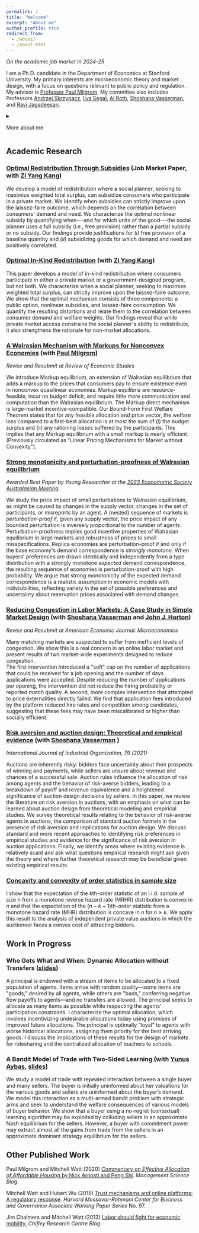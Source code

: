 ```yaml
---
permalink: /
title: "Welcome"
excerpt: "About me"
author_profile: true
redirect_from:
  - /about/
  - /about.html
---
```


_On the academic job market in 2024-25_

I am a Ph.D. candidate in the Department of Economics at Stanford University. My primary interests are microeconomic theory and market design, with a focus on questions relevant to public policy and regulation. My advisor is [Professor Paul Milgrom](mailto:milgrom@stanford.edu).  My committee also includes Professors [Andrzej Skrzypacz](mailto:skrz@stanford.edu), [Ilya Segal](mailto:isegal@stanford.edu), [Al Roth](mailto:alroth@stanford.edu), [Shoshana Vasserman](mailto:svass@stanford.edu), and [Ravi Jagadeesan](mailto:rjagadee@stanford.edu).

<details>

<summary>

More about me

</summary>

<p>My market design and public policy interests stem partially from my experiences outside academia. Since 2023, I have worked part-time as a consultant at <a href="https://www.auctionomics.com">Auctionomics</a>, analyzing market design practices in online display advertising related to a recent antitrust case against <a href="https://www.nytimes.com/2024/09/27/technology/google-antitrust-case-lawsuit.html">Google</a>. Before coming to the U.S. for graduate studies, I was a policy adviser and speechwriter for <a href="https://jimchalmers.org">The Hon Dr Jim Chalmers MP</a>, then Shadow Minister for Financial Services and Superannuation, now Treasurer of Australia.</p>

<p>At Stanford, I am supported by the <a href="https://siepr.stanford.edu/people/graduate-fellowship-recipients">Gale and Steve Kohlhagen Fellowship in Economics</a>, the Koret Fellowship (part of the <a href="https://vpge.stanford.edu/fellowships-funding/sgf/details">Stanford Graduate Fellowship Program in Science and Engineering</a>) and the <a href="https://en.wikipedia.org/wiki/Ric_Weiland">Ric Weiland</a> Graduate Fellowship. I hold a Master in Public Policy from the Harvard Kennedy School of Government, where I was a John F. Kennedy Fellow, and a Bachelor of Science (Hons) in mathematics from the University of Queensland, where I was University Medallist and <a href="https://www.uq.edu.au/news/article/2012/10/alumni-leaders-lauded">Graduate of the Year</a>.</p>

</details>

## Academic Research
### [Optimal Redistribution Through Subsidies](https://www.mitchellwatt.com/files/toppingup.pdf) (Job Market Paper, with [Zi Yang Kang](https://www.ziyangkang.com))

We develop a model of redistribution where a social planner, seeking to maximize weighted total surplus, can subsidize consumers who participate in a private market.  We identify when subsidies can strictly improve upon the laissez-faire outcome, which depends on the correlation between consumers' demand and need.  We characterize the optimal nonlinear subsidy by quantifying when---and for which units of the good---the social planner uses a full subsidy (i.e., free provision) rather than a partial subsidy or no subsidy.  Our findings provide justifications for *(i)* free provision of a baseline quantity and *(ii)* subsidizing goods for which demand and need are positively correlated.

### [Optimal In-Kind Redistribution](https://mitchwatt.github.io/files/OIKR.pdf) (with [Zi Yang Kang](https://www.ziyangkang.com))
This paper develops a model of in-kind redistribution where consumers participate in either a private market or a government-designed program, but not both. We characterize when a social planner, seeking to maximize weighted total surplus, can strictly improve upon the laissez-faire outcome. We show that the optimal mechanism consists of three components: a public option, nonlinear subsidies, and laissez-faire consumption. We quantify the resulting distortions and relate them to the correlation between consumer demand and welfare weights. Our findings reveal that while private market access constrains the social planner's ability to redistribute, it also strengthens the rationale for non-market allocations.

### [A Walrasian Mechanism with Markups for Nonconvex Economies](https://mitchwatt.github.io/files/PricingMechanismsNonConvex.pdf) (with [Paul Milgrom](https://milgrom.people.stanford.edu/))
*Revise and Resubmit at Review of Economic Studies*

We introduce Markup equilbrium, an extension of Walrasian equilibrium that adds a markup to the prices that consumers pay to ensure existence even in nonconvex quasilinear economies. Markup equilibria are resource-feasible, incur no budget deficit, and require little more communication and computation than the Walrasian equilibrium. The Markup direct mechanism is large-market incentive-compatible. Our Bound-Form First Welfare Theorem states that for any feasible allocation and price vector, the welfare loss compared to a first-best allocation is at most the sum of (i) the budget surplus and (ii) any rationing losses suffered by the participants. This implies that any Markup equilibrium with a small markup is nearly efficient. (Previously circulated as "Linear Pricing Mechanisms for Market without Convexity").

### [Strong monotonicity and perturbation-proofness of Walrasian equilibrium](https://mitchwatt.github.io/files/perturbations.pdf)
*Awarded Best Paper by Young Researcher at the [2023 Econometric Society Australasian Meeting](https://www.esam2023.org).*

We study the price impact of small perturbations to Walrasian equilibrium, as might be caused by changes in the supply vector, changes in the set of participants, or misreports by an agent. A (nested) sequence of markets is *perturbation-proof* if, given any supply vector, the price impact of any bounded perturbation is inversely proportional to the number of agents. Perturbation-proofness implies good incentive properties of Walrasian equilibrium in large markets and robustness of prices to small misspecifications. Replica economies are perturbation-proof if and only if the base economy's demand correspondence is *strongly monotone*. When buyers' preferences are drawn identically and independently from a type distribution with a strongly monotone *expected* demand correspondence, the resulting sequence of economies is perturbation-proof with high probability. We argue that strong monotonicity of the expected demand correspondence is a realistic assumption in economic models with indivisibilities, reflecting variety in the set of possible preferences and uncertainty about reservation prices associated with demand changes.
  
### [Reducing Congestion in Labor Markets: A Case Study in Simple Market Design](https://www.mitchellwatt.com/files/congestion.pdf) (with [Shoshana Vasserman](https://shoshanavasserman.com/) and [John J. Horton](http://john-joseph-horton.com/))
*Revise and Resubmit at American Economic Journal: Microeconomics*

Many matching markets are suspected to suffer from inefficient levels of congestion. We show this is a real concern in an online labor market and present results of two market-wide experiments designed to reduce congestion.  
The first intervention introduced a "soft" cap on the number of applications that could be received for a job opening and the number of days applications were accepted. Despite reducing the number of applications per opening, the intervention did not reduce the hiring probability or reported match quality. 
A second, more complex intervention that attempted to price externalities directly failed. We find that application fees introduced by the platform reduced hire rates and competition among candidates, suggesting that these fees may have been miscalibrated or higher than socially efficient.

### [Risk aversion and auction design: Theoretical and empirical evidence](https://doi.org/10.1016/j.ijindorg.2021.102758) (with  [Shoshana Vasserman](https://shoshanavasserman.com/) )
_International Journal of Industrial Organization, 79 (2021)_

Auctions are inherently risky: bidders face uncertainty about their prospects of winning and payments, while sellers are unsure about revenue and chances of a successful sale. Auction rules influence the allocation of risk among agents and the behavior of risk-averse bidders, leading to a breakdown of payoff and revenue equivalence and a heightened significance of auction design decisions by sellers. In this paper, we review the literature on risk aversion in auctions, with an emphasis on what can be learned about auction design from theoretical modeling and empirical studies. We survey theoretical results relating to the behavior of risk-averse agents in auctions, the comparison of standard auction formats in the presence of risk aversion and implications for auction design. We discuss standard and more recent approaches to identifying risk preferences in empirical studies and evidence for the significance of risk aversion in auction applications. Finally, we identify areas where existing evidence is relatively scant and ask what questions empirical research might ask given the theory and where further theoretical research may be beneficial given existing empirical results.

### [Concavity and convexity of order statistics in sample size](https://arxiv.org/abs/2111.04702)
I show that the expectation of the $k$th-order statistic of an i.i.d. sample of size $n$ from a monotone reverse hazard rate (MRHR) distribution is convex in $n$ and that the expectation of the $(n-k+1)$th-order statistic from a monotone hazard rate (MHR) distribution is concave in $n$ for $n \geq k$. We apply this result to the analysis of independent private value auctions in which the auctioneer faces a convex cost of attracting bidders.

## Work In Progress

### Who Gets What and When: Dynamic Allocation without Transfers ([slides](https://www.mitchellwatt.com/files/dynamicmatching.pdf))
A principal is endowed with a stream of items to be allocated to a fixed population of agents. Items arrive with random quality—some items are "goods," desired by all agents, while others are "bads," conferring negative flow payoffs to agents—and no transfers are allowed. The principal seeks to allocate as many items as possible while respecting the agents’ participation constraints. I characterize the optimal allocation, which involves incentivizing undesirable allocations today using promises of improved future allocations. The principal is optimally "loyal" to agents with worse historical allocations, assigning them priority for the best arriving goods. I discuss the implications of these results for the design of markets for ridesharing and the centralized allocation of teachers to schools.

### A Bandit Model of Trade with Two-Sided Learning (with [Yunus Aybas](https://aybas.people.stanford.edu/), [slides](https://www.mitchellwatt.com/files/bandits.pdf))
We study a model of trade with repeated interaction between a single buyer and many sellers. The buyer is initially uninformed about her valuations for the various goods and sellers are uninformed about the buyer’s demand. We model this interaction as a multi-armed bandit problem with strategic arms and seek to understand the welfare consequences of various models of buyer behavior. We show that a buyer using a no-regret (contextual) learning algorithm may be exploited by colluding sellers in an approximate Nash equilibrium for the sellers. However, a buyer with commitment power may extract almost all the gains from trade from the sellers in an approximate dominant strategy equilibrium for the sellers.


## Other Published Work

Paul Milgrom and Mitchell Watt (2020) [Commentary on *Effective Allocation of Affordable Housing* by Nick Arnosti and Peng Shi](https://www.informs.org/Blogs/ManSci-Blogs/Management-Science-Review/Effective-Allocation-of-Affordable-Housing). *Management Science Blog*.

Mitchell Watt and Hubert Wu (2018) [Trust mechanisms and online platforms: A regulatory response](https://www.hks.harvard.edu/centers/mrcbg/publications/awp/awp97). *Harvard Mossavar-Rahmani Center for Business and Governance Associate Working Paper Series* No. 97.

Jim Chalmers and Mitchell Watt (2013) [Labor should fight for economic mobility.](https://web.archive.org/web/20200331215925/https://www.chifley.org.au/labor-should-fight-for-economic-mobility/) *Chifley Research Centre Blog*.
